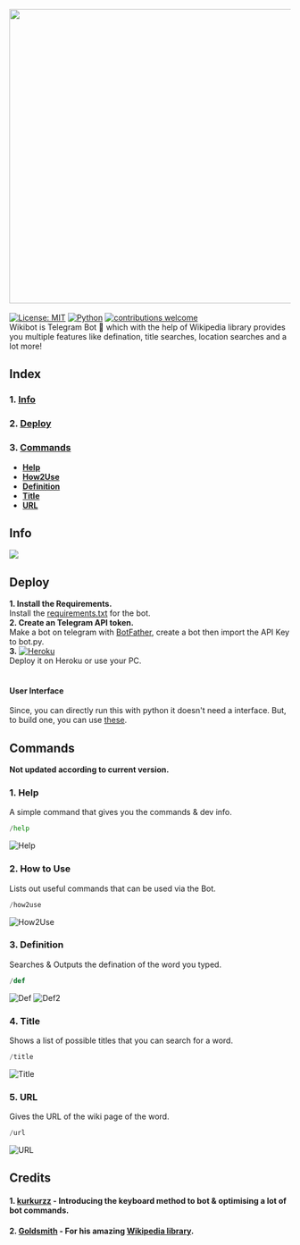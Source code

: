 [<img src="https://github.com/themagicalmammal/WikiBot/blob/master/Resources/logo.gif" width='527'/> <br /><br />](https://github.com/themagicalmammal/WikiBot)
[![License: MIT](https://img.shields.io/badge/License-MIT-yellow.svg)](https://github.com/themagicalmammal/WikiBot/blob/master/LICENSE)
[![Python](https://camo.githubusercontent.com/829ae006dcf8b49c63061f119aa3ee4ce50db7eaace948ca34799c7fc7eddad4/68747470733a2f2f696d672e736869656c64732e696f2f707970692f707976657273696f6e732f707954656c656772616d426f744150492e737667)](https://github.com/themagicalmammal/WikiBot/search?l=python)
[![contributions welcome](https://img.shields.io/badge/contributions-welcome-brightgreen.svg?style=flat)](https://github.com/themagicalmammal/WikiBot/pulls)<br />
Wikibot is Telegram Bot 🤖 which with the help of Wikipedia library provides you multiple features like defination, title searches, location searches and a lot more!

## Index

### 1. [Info](https://github.com/themagicalmammal/WikiBot#info)

### 2. [Deploy](https://github.com/themagicalmammal/WikiBot#deploy)

### 3. [Commands](https://github.com/themagicalmammal/WikiBot#bot-commands)
- **[Help](https://github.com/themagicalmammal/WikiBot#1-help)**
- **[How2Use](https://github.com/themagicalmammal/WikiBot#2-how-to-use)**
- **[Definition](https://github.com/themagicalmammal/WikiBot#3-definition)**
- **[Title](https://github.com/themagicalmammal/WikiBot#4-title)**
- **[URL](https://github.com/themagicalmammal/WikiBot#5-url)**

## Info
[<img src="https://github.com/themagicalmammal/WikiBot/blob/master/References/info.PNG" />](https://telegram.me/pro_wikibot) <br />

## Deploy
**1. Install the Requirements.** <br />
Install the [requirements.txt](https://raw.githubusercontent.com/themagicalmammal/WikiBot/master/requirements.txt) for the bot. <br />
**2. Create an Telegram API token.** <br />
Make a bot on telegram with [BotFather](https://telegram.me/BotFather), create a bot then import the API Key to bot.py. <br />
**3.** [![Heroku](https://camo.githubusercontent.com/6979881d5a96b7b18a057083bb8aeb87ba35fc279452e29034c1e1c49ade0636/68747470733a2f2f7777772e6865726f6b7563646e2e636f6d2f6465706c6f792f627574746f6e2e737667)](https://signup.heroku.com) <br />
Deploy it on Heroku or use your PC. <br /> <br />

#### User Interface
Since, you can directly run this with python it doesn't need a interface. But, to build one, you can use [these](https://github.com/themagicalmammal/WikiBot/tree/GUI).

## Commands
**Not updated according to current version.**
### 1. Help
A simple command that gives you the commands & dev info.
```python
/help
```

![Help](https://github.com/themagicalmammal/WikiBot/blob/master/References/help.PNG)

### 2. How to Use
Lists out useful commands that can be used via the Bot.
```python
/how2use
```

![How2Use](https://github.com/themagicalmammal/WikiBot/blob/master/References/how2use.PNG)

### 3. Definition
Searches & Outputs the defination of the word you typed.
```python
/def
```

![Def](https://github.com/themagicalmammal/WikiBot/blob/master/References/definition.PNG)
![Def2](https://github.com/themagicalmammal/WikiBot/blob/master/References/definition2.PNG)

### 4. Title
Shows a list of possible titles that you can search for a word.
```python
/title
```

![Title](https://github.com/themagicalmammal/WikiBot/blob/master/References/title.PNG)

### 5. URL
Gives the URL of the wiki page of the word.
```python
/url
```

![URL](https://github.com/themagicalmammal/WikiBot/blob/master/References/url.PNG)

## Credits
#### 1. [kurkurzz](https://github.com/kurkurzz) - Introducing the keyboard method to bot & optimising a lot of bot commands.
#### 2. [Goldsmith](https://github.com/goldsmith) - For his amazing [Wikipedia library](https://github.com/goldsmith/Wikipedia).

